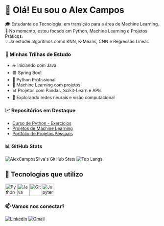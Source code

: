 
# 👋 Olá! Eu sou o Alex Campos

🎓 Estudante de Tecnologia, em transição para a área de Machine Learning.  
📌 No momento, estou focado em Python, Machine Learning e Projetos Práticos.  
💡 Já estudei algoritmos como KNN, K-Means, CNN e Regressão Linear.  

### 🚀 Minhas Trilhas de Estudo
- ☕ Iniciando com Java
- 🟩 Spring Boot
- 📘 Python Profissional
- 🤖 Machine Learning com projetos
- 📊 Projetos com Pandas, Scikit-Learn e APIs
- 🧠 Explorando redes neurais e visão computacional

### 📈 Repositórios em Destaque
- [Curso de Python - Exercícios](https://github.com/alex-campos-Ac/Curso_Python_DSA)
- [Projetos de Machine Learning](https://github.com/alex-campos-Ac/Curso_Machine_Learning_Vai_Na_Web)
- [Portfólio de Projetos Pessoais](https://github.com/SEU-USUARIO/projetos-pessoais)




### 📊 GitHub Stats

![AlexCamposSilva's GitHub Stats](https://github-readme-stats.vercel.app/api?username=alex-campos-Ac&show_icons=true&theme=tokyonight)
![Top Langs](https://github-readme-stats.vercel.app/api/top-langs/?username=alex-campos-Ac&layout=compact&theme=tokyonight)

## 🧰 Tecnologias que utilizo

<div style="display: flex; flex-wrap: wrap;">
  <img src="https://cdn.jsdelivr.net/gh/devicons/devicon/icons/python/python-original.svg" width="40" title="Python"/>
  <img src="https://cdn.jsdelivr.net/gh/devicons/devicon/icons/java/java-original.svg" width="40" title="Java"/>
  <img src="https://cdn.jsdelivr.net/gh/devicons/devicon/icons/git/git-original.svg" width="40" title="Git"/>
  <img src="https://cdn.jsdelivr.net/gh/devicons/devicon/icons/jupyter/jupyter-original.svg" width="40" title="Jupyter"/>
</div>

### 📫 Vamos nos conectar?

[![LinkedIn](https://www.linkedin.com/in/alex-campos-44bb01349/)](https://www.linkedin.com/in/seu-linkedin/)
[![Gmail](https://img.shields.io/badge/Gmail-D14836?style=flat-square&logo=gmail&logoColor=white)](mailto:seu@email.com)



